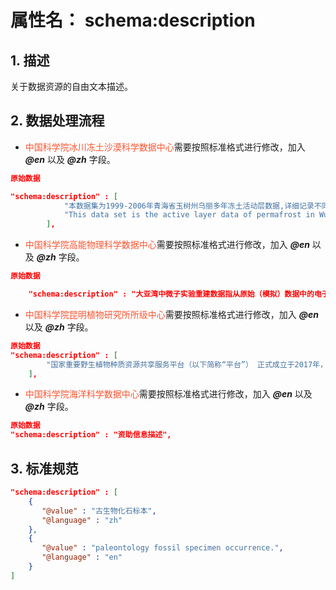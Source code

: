 # 属性名： schema:description

## 1. 描述
关于数据资源的自由文本描述。

## 2. 数据处理流程

  * <font color="#fc5531">中国科学院冰川冻土沙漠科学数据中心</font>需要按照标准格式进行修改，加入 ___@en___ 以及 ___@zh___ 字段。

```json
原始数据

"schema:description" : [
            "本数据集为1999-2006年青海省玉树州乌丽多年冻土活动层数据,详细记录不同深度的土壤温度数据。SOIL T为土壤温度，单位为摄氏度（℃）WATER为土壤水分，单位为%。数据由布设的活动层观测探头测得，由数采取得原始数据，人工收集整理。",
            "This data set is the active layer data of permafrost in Wuli, Yushu prefecture, Qinghai Province from 1999 to 2006. The unit of soil moisture is centigrade. The data is measured by the active layer observation probe, and the original data is obtained by data acquisition, which is collected manually."
        ],
``` 
* <font color="#fc5531">中国科学院高能物理科学数据中心</font>需要按照标准格式进行修改，加入 ___@en___ 以及 ___@zh___ 字段。
```json
原始数据

    "schema:description" : "大亚湾中微子实验重建数据指从原始（模拟）数据中的电子学信号出发，通过计算还原出事例物理信息（如能量、位置等）的过程，所生成的重建数据用于随后的物理分析。",

``` 

* <font color="#fc5531">中国科学院昆明植物研究所所级中心</font>需要按照标准格式进行修改，加入 ___@en___ 以及 ___@zh___ 字段。
```json
原始数据
"schema:description" : [
        "国家重要野生植物种质资源共享服务平台（以下简称“平台”） 正式成立于2017年，依托中国科学院昆明植物研究所建设和运行，以中国科学院重大科技基础设施——中国西南野生生物种质资源库为核心，在全国范围内积极吸纳从事野生植物种质资源收集保存的相关单位，围绕国家战略需求持续开展重要野生植物种质资源的标准化收集、整理、保存工作；承接科技计划项目实施所形成的科技资源的汇交、整理和保存任务；开展野生植物种质资源的社会共享，面向各类科技创新活动提供公共服务，开展科学普及，根据创新需求整合资源开展定制服务；建设和维护在线服务系统，开展野生植物种质资源管理与共享服务应用技术研究；建立健全国家平台科技资源质量控制体系，保证科技资源的准确性和可用性。开展资源国际交流合作，参加相关国际学术组织，维护国家利益与安全。"
    ],

``` 


* <font color="#fc5531">中国科学院海洋科学数据中心</font>需要按照标准格式进行修改，加入 ___@en___ 以及 ___@zh___ 字段。
```json
原始数据
"schema:description" : "资助信息描述",
``` 

## 3. 标准规范
```json
"schema:description" : [
    {
       "@value" : "古生物化石标本", 
       "@language" : "zh"
    }, 
    {
       "@value" : "paleontology fossil specimen occurrence.", 
       "@language" : "en"
    }
]
``` 
